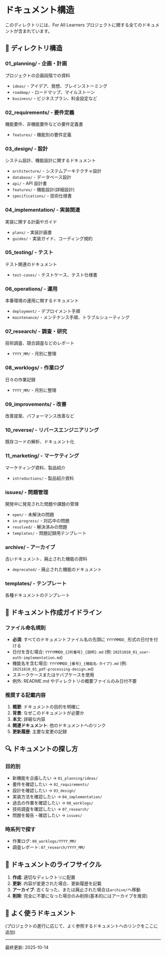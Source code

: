# ドキュメント構造

このディレクトリには、For All Learners プロジェクトに関する全てのドキュメントが含まれています。

## 📁 ディレクトリ構造

### 01_planning/ - 企画・計画

プロジェクトの企画段階での資料

- `ideas/` - アイデア、発想、ブレインストーミング
- `roadmap/` - ロードマップ、マイルストーン
- `business/` - ビジネスプラン、料金設定など

### 02_requirements/ - 要件定義

機能要件、非機能要件などの要件定義書

- `features/` - 機能別の要件定義

### 03_design/ - 設計

システム設計、機能設計に関するドキュメント

- `architecture/` - システムアーキテクチャ設計
- `database/` - データベース設計
- `api/` - API 設計書
- `features/` - 機能設計(詳細設計)
- `specifications/` - 技術仕様書

### 04_implementation/ - 実装関連

実装に関する計画やガイド

- `plans/` - 実装計画書
- `guides/` - 実装ガイド、コーディング規約

### 05_testing/ - テスト

テスト関連のドキュメント

- `test-cases/` - テストケース、テスト仕様書

### 06_operations/ - 運用

本番環境の運用に関するドキュメント

- `deployment/` - デプロイメント手順
- `maintenance/` - メンテナンス手順、トラブルシューティング

### 07_research/ - 調査・研究

技術調査、競合調査などのレポート

- `YYYY_MM/` - 月別に整理

### 08_worklogs/ - 作業ログ

日々の作業記録

- `YYYY_MM/` - 月別に整理

### 09_improvements/ - 改善

改善提案、パフォーマンス改善など

### 10_reverse/ - リバースエンジニアリング

既存コードの解析、ドキュメント化

### 11_marketing/ - マーケティング

マーケティング資料、製品紹介

- `introductions/` - 製品紹介資料

### issues/ - 問題管理

開発中に発見された問題や課題の管理

- `open/` - 未解決の問題
- `in-progress/` - 対応中の問題
- `resolved/` - 解決済みの問題
- `templates/` - 問題記録用テンプレート

### archive/ - アーカイブ

古いドキュメント、廃止された機能の資料

- `deprecated/` - 廃止された機能のドキュメント

### templates/ - テンプレート

各種ドキュメントのテンプレート

## 📝 ドキュメント作成ガイドライン

### ファイル命名規則

- **必須**: すべてのドキュメントファイル名の先頭に `YYYYMMDD_` 形式の日付を付ける
- 日付を含む場合: `YYYYMMDD_{2桁番号}_{説明}.md` (例: `20251010_01_user-auth-implementation.md`)
- 機能名を含む場合: `YYYYMMDD_{番号}_{機能名-タイプ}.md` (例: `20251010_01_pdf-processing-design.md`)
- スネークケースまたはケバブケースを使用
- 例外: README.md やディレクトリの概要ファイルのみ日付不要

### 推奨する記載内容

1. **概要**: ドキュメントの目的を明確に
2. **背景**: なぜこのドキュメントが必要か
3. **本文**: 詳細な内容
4. **関連ドキュメント**: 他のドキュメントへのリンク
5. **更新履歴**: 主要な変更の記録

## 🔍 ドキュメントの探し方

### 目的別

- 新機能を企画したい → `01_planning/ideas/`
- 要件を確認したい → `02_requirements/`
- 設計を確認したい → `03_design/`
- 実装方法を確認したい → `04_implementation/`
- 過去の作業を確認したい → `08_worklogs/`
- 技術調査を確認したい → `07_research/`
- 問題を報告・確認したい → `issues/`

### 時系列で探す

- 作業ログ: `08_worklogs/YYYY_MM/`
- 調査レポート: `07_research/YYYY_MM/`

## 🔄 ドキュメントのライフサイクル

1. **作成**: 適切なディレクトリに配置
2. **更新**: 内容が変更された場合、更新履歴を記載
3. **アーカイブ**: 古くなった、または廃止された場合は`archive/`へ移動
4. **削除**: 完全に不要になった場合のみ削除(基本的にはアーカイブを推奨)

## 📌 よく使うドキュメント

(プロジェクトの進行に応じて、よく参照するドキュメントへのリンクをここに追加)

---

最終更新: 2025-10-14
